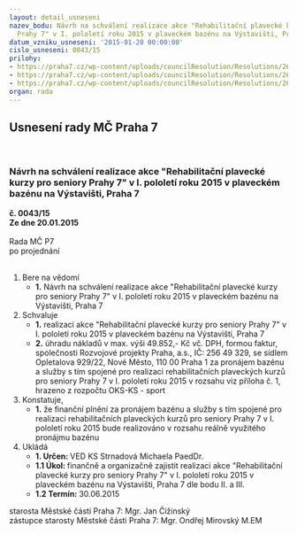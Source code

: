 ```yaml
---
layout: detail_usneseni
nazev_bodu: Návrh na schválení realizace akce "Rehabilitační plavecké kurzy pro seniory
  Prahy 7" v I. pololetí roku 2015 v plaveckém bazénu na Výstavišti, Praha 7
datum_vzniku_usneseni: '2015-01-20 00:00:00'
cislo_usneseni: 0043/15
prilohy:
- https://praha7.cz/wp-content/uploads/councilResolution/Resolutions/26805/5-15-0053_p1_Po%c4%8det_pronajat%c3%bdch_drah_v%c4%8d._term%c3%adn%c5%af_a_%c4%8das%c5%af.pdf
- https://praha7.cz/wp-content/uploads/councilResolution/Resolutions/26805/5-15-or_rozvojove_projekty_praha_plavani_pro_seniory_i_2015.pdf
- https://praha7.cz/wp-content/uploads/councilResolution/Resolutions/26805/5-15-dph_rozvojove_projekty_praha_plavani_pro_seniory_i_2015.pdf
organ: rada
---
```

<div id="ucUsn_pList" class="usn">
	<span><h2>Usnesení rady MČ Praha 7 </h2>
<br></span><div class="standBody">
<span><h3>Návrh na schválení realizace akce "Rehabilitační plavecké kurzy pro seniory Prahy 7" v I. pololetí roku 2015 v plaveckém bazénu na Výstavišti, Praha 7</h3></span><div class="center">
		<strong>č. 0043/15</strong><br>
	</div>
<div class="center">
		<strong>Ze dne 20.01.2015</strong><br><br>
	</div>Rada MČ P7<br> po projednání<br><br><ol>
<li>Bere na vědomí<ul><li>
<strong>1.</strong> Návrh na schválení realizace akce "Rehabilitační plavecké kurzy pro seniory Prahy 7" v I. pololetí roku 2015 v plaveckém bazénu na Výstavišti, Praha 7</li></ul>
</li>
<li>Schvaluje<ul>
<li>
<strong>1.</strong> realizaci akce "Rehabilitační plavecké kurzy pro seniory Prahy 7" v I. pololetí roku 2015 v plaveckém bazénu na Výstavišti, Praha 7</li>
<li>
<strong>2.</strong> úhradu nákladů v max. výši 49.852,- Kč vč. DPH, formou faktur, společnosti Rozvojové projekty Praha, a.s., IČ: 256 49 329, se sídlem Opletalova 929/22, Nové Město, 110 00 Praha 1 za pronájem bazénu a služby s tím spojené pro realizaci rehabilitačních plaveckých kurzů pro seniory Prahy 7 v I. pololetí roku 2015 v rozsahu viz příloha č. 1, hrazeno z rozpočtu OKS-KS - sport</li>
</ul>
</li>
<li>Konstatuje,<ul><li>
<strong>1.</strong> že finanční plnění za pronájem bazénu a služby s tím spojené pro realizaci rehabilitačních plaveckých kurzů pro seniory Prahy 7 v I. pololetí roku 2015 bude realizováno v rozsahu reálně využitého pronájmu bazénu            </li></ul>
</li>
<li>Ukládá<ul>
<li>
<strong>1. Určen: </strong>VED KS Strnadová Michaela PaedDr.</li>
<li>
<strong>1.1 Úkol: </strong>finančně a organizačně zajistit realizaci akce "Rehabilitační plavecké kurzy pro seniory Prahy 7" v I. pololetí roku 2015 v plaveckém bazénu  na Výstavišti, Praha 7 dle bodu II. a III.</li>
<li>
<strong>1.2 Termín: </strong>30.06.2015</li>
</ul>
</li>
</ol>starosta Městské části Praha 7: Mgr. Jan Čižinský<br>zástupce starosty Městské části Praha 7: Mgr. Ondřej Mirovský M.EM 
</div>
</div>